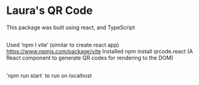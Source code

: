 # Laura's QR Code

This package was built using react, and TypeScript

##

Used ‘npm I vite’ (similar to create react app)
https://www.npmjs.com/package/vite
Installed npm install qrcode.react
(A React component to generate QR codes for rendering to the DOM)

##

'npm run start` to run on localhost
